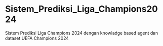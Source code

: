 # Sistem_Prediksi_Liga_Champions2024
 Sistem Prediksi Liga Champions 2024 dengan knowladge based agent dan dataset UEFA Champions 2024
